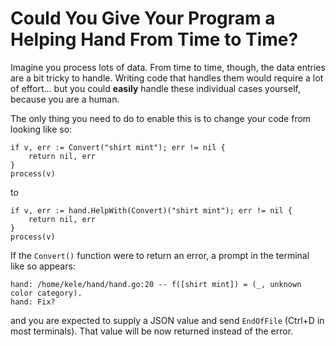 # Could You Give Your Program a Helping Hand From Time to Time?

Imagine you process lots of data. From time to time, though, the data entries
are a bit tricky to handle. Writing code that handles them would require a lot
of effort... but you could **easily** handle these individual cases yourself,
because you are a human.

The only thing you need to do to enable this is to change your code from looking
like so:

```
if v, err := Convert("shirt mint"); err != nil {
    return nil, err
} 
process(v)
```

to

```
if v, err := hand.HelpWith(Convert)("shirt mint"); err != nil {
    return nil, err
} 
process(v)
```

If the `Convert()` function were to return an error, a prompt in the terminal
like so appears:

```
hand: /home/kele/hand/hand.go:20 -- f([shirt mint]) = (_, unknown color category).
hand: Fix?
```

and you are expected to supply a JSON value and send `EndOfFile` (Ctrl+D in most
terminals). That value will be now returned instead of the error.